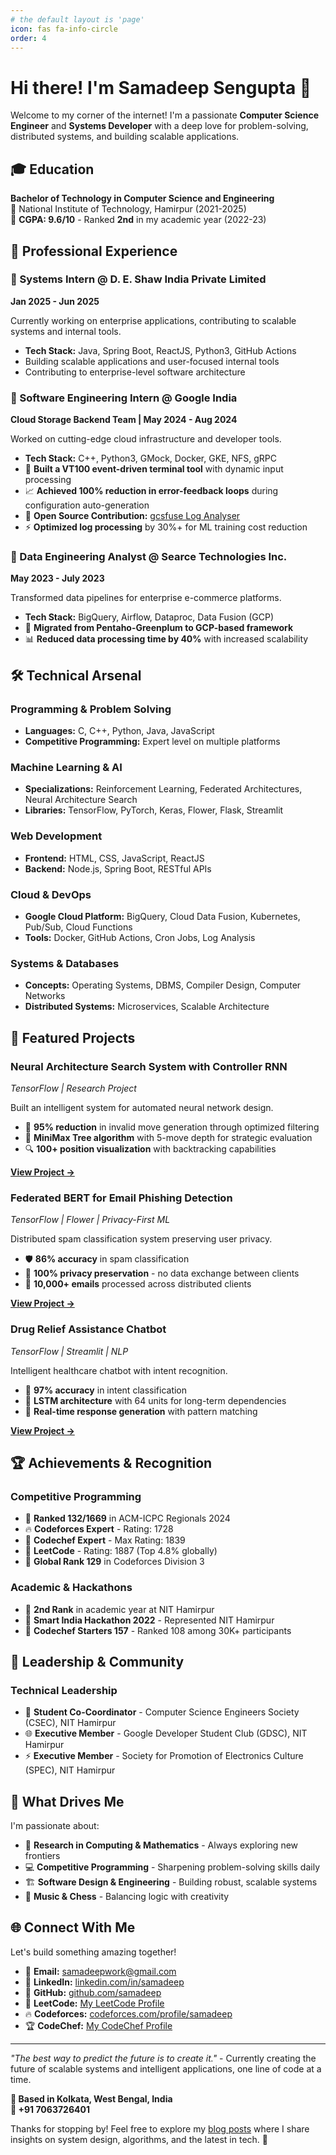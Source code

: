 ```yaml
---
# the default layout is 'page'
icon: fas fa-info-circle
order: 4
---
```


# Hi there! I'm Samadeep Sengupta 👋

Welcome to my corner of the internet! I'm a passionate **Computer Science Engineer** and **Systems Developer** with a deep love for problem-solving, distributed systems, and building scalable applications.

## 🎓 Education

**Bachelor of Technology in Computer Science and Engineering**  
📍 National Institute of Technology, Hamirpur (2021-2025)  
🎯 **CGPA: 9.6/10** - Ranked **2nd** in my academic year (2022-23)

## 💼 Professional Experience

### 🔹 Systems Intern @ D. E. Shaw India Private Limited
**Jan 2025 - Jun 2025**

Currently working on enterprise applications, contributing to scalable systems and internal tools.

- **Tech Stack:** Java, Spring Boot, ReactJS, Python3, GitHub Actions
- Building scalable applications and user-focused internal tools
- Contributing to enterprise-level software architecture

### 🔹 Software Engineering Intern @ Google India
**Cloud Storage Backend Team | May 2024 - Aug 2024**

Worked on cutting-edge cloud infrastructure and developer tools.

- **Tech Stack:** C++, Python3, GMock, Docker, GKE, NFS, gRPC
- 🚀 **Built a VT100 event-driven terminal tool** with dynamic input processing
- 📈 **Achieved 100% reduction in error-feedback loops** during configuration auto-generation
- 🌟 **Open Source Contribution:** [gcsfuse Log Analyser](https://github.com/GoogleCloudPlatform/gcsfuse/tree/log-analyser-master/tools/log_analyser)
- ⚡ **Optimized log processing** by 30%+ for ML training cost reduction

### 🔹 Data Engineering Analyst @ Searce Technologies Inc.
**May 2023 - July 2023**

Transformed data pipelines for enterprise e-commerce platforms.

- **Tech Stack:** BigQuery, Airflow, Dataproc, Data Fusion (GCP)
- 🔄 **Migrated from Pentaho-Greenplum to GCP-based framework**
- 📊 **Reduced data processing time by 40%** with increased scalability

## 🛠️ Technical Arsenal

### **Programming & Problem Solving**
- **Languages:** C, C++, Python, Java, JavaScript
- **Competitive Programming:** Expert level on multiple platforms

### **Machine Learning & AI**
- **Specializations:** Reinforcement Learning, Federated Architectures, Neural Architecture Search
- **Libraries:** TensorFlow, PyTorch, Keras, Flower, Flask, Streamlit

### **Web Development**
- **Frontend:** HTML, CSS, JavaScript, ReactJS
- **Backend:** Node.js, Spring Boot, RESTful APIs

### **Cloud & DevOps**
- **Google Cloud Platform:** BigQuery, Cloud Data Fusion, Kubernetes, Pub/Sub, Cloud Functions
- **Tools:** Docker, GitHub Actions, Cron Jobs, Log Analysis

### **Systems & Databases**
- **Concepts:** Operating Systems, DBMS, Compiler Design, Computer Networks
- **Distributed Systems:** Microservices, Scalable Architecture

## 🚀 Featured Projects

### **Neural Architecture Search System with Controller RNN**
*TensorFlow | Research Project*

Built an intelligent system for automated neural network design.

- 🎯 **95% reduction** in invalid move generation through optimized filtering
- 🧠 **MiniMax Tree algorithm** with 5-move depth for strategic evaluation
- 🔍 **100+ position visualization** with backtracking capabilities

[**View Project →**](https://github.com/samadeep/controller-rnn-based-architecture-search)

### **Federated BERT for Email Phishing Detection**
*TensorFlow | Flower | Privacy-First ML*

Distributed spam classification system preserving user privacy.

- 🛡️ **86% accuracy** in spam classification
- 🔐 **100% privacy preservation** - no data exchange between clients
- 📧 **10,000+ emails** processed across distributed clients

[**View Project →**](https://github.com/samadeep/federated_learning_BERT)

### **Drug Relief Assistance Chatbot**
*TensorFlow | Streamlit | NLP*

Intelligent healthcare chatbot with intent recognition.

- 🤖 **97% accuracy** in intent classification
- 🧠 **LSTM architecture** with 64 units for long-term dependencies
- 💬 **Real-time response generation** with pattern matching

[**View Project →**](https://github.com/mysticizhere/chatBot/tree/samadeep)

## 🏆 Achievements & Recognition

### **Competitive Programming**
- 🥉 **Ranked 132/1669** in ACM-ICPC Regionals 2024
- 🔥 **Codeforces Expert** - Rating: 1728
- 🌟 **Codechef Expert** - Max Rating: 1839
- 🎯 **LeetCode** - Rating: 1887 (Top 4.8% globally)
- 🚀 **Global Rank 129** in Codeforces Division 3

### **Academic & Hackathons**
- 🏅 **2nd Rank** in academic year at NIT Hamirpur
- 🎪 **Smart India Hackathon 2022** - Represented NIT Hamirpur
- 🥈 **Codechef Starters 157** - Ranked 108 among 30K+ participants

## 🌟 Leadership & Community

### **Technical Leadership**
- 🎯 **Student Co-Coordinator** - Computer Science Engineers Society (CSEC), NIT Hamirpur
- 🌐 **Executive Member** - Google Developer Student Club (GDSC), NIT Hamirpur
- ⚡ **Executive Member** - Society for Promotion of Electronics Culture (SPEC), NIT Hamirpur

## 🎯 What Drives Me

I'm passionate about:

- 🔬 **Research in Computing & Mathematics** - Always exploring new frontiers
- 💻 **Competitive Programming** - Sharpening problem-solving skills daily
- 🏗️ **Software Design & Engineering** - Building robust, scalable systems
- 🎵 **Music & Chess** - Balancing logic with creativity

## 🌐 Connect With Me

Let's build something amazing together!

- 📧 **Email:** [samadeepwork@gmail.com](mailto:samadeepwork@gmail.com)
- 💼 **LinkedIn:** [linkedin.com/in/samadeep](https://linkedin.com/in/samadeep)
- 🐙 **GitHub:** [github.com/samadeep](https://github.com/samadeep)
- 🧩 **LeetCode:** [My LeetCode Profile](https://bit.ly/samadeep_leetcode)
- 🔥 **Codeforces:** [codeforces.com/profile/samadeep](https://codeforces.com/profile/samadeep)
- 🏆 **CodeChef:** [My CodeChef Profile](https://bit.ly/samadeepcc)

---

*"The best way to predict the future is to create it."* - Currently creating the future of scalable systems and intelligent applications, one line of code at a time.

**📍 Based in Kolkata, West Bengal, India**  
**📱 +91 7063726401**

Thanks for stopping by! Feel free to explore my [blog posts](/posts/) where I share insights on system design, algorithms, and the latest in tech. 🚀
